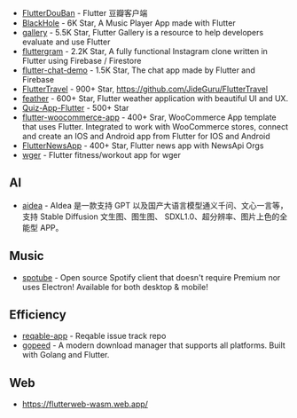 - [FlutterDouBan](https://github.com/kaina404/FlutterDouBan) - Flutter 豆瓣客户端
- [BlackHole](https://github.com/Sangwan5688/BlackHole) - 6K Star, A Music Player App made with Flutter
- [gallery](https://github.com/flutter/gallery) - 5.5K Star, Flutter Gallery is a resource to help developers evaluate and use Flutter
- [fluttergram](https://github.com/mdanics/fluttergram) - 2.2K Star, A fully functional Instagram clone written in Flutter using Firebase / Firestore
- [flutter-chat-demo](https://github.com/duytq94/flutter-chat-demo) - 1.5K Star, The chat app made by Flutter and Firebase
- [FlutterTravel](https://github.com/JideGuru/FlutterTravel) - 900+ Star, https://github.com/JideGuru/FlutterTravel
- [feather](https://github.com/jhomlala/feather) - 600+ Star, Flutter weather application with beautiful UI and UX.
- [Quiz-App-Flutter](https://github.com/abuanwar072/Quiz-App-Flutter) - 500+ Star
- [flutter-woocommerce-app](https://github.com/woosignal/flutter-woocommerce-app) - 400+ Srar, WooCommerce App template that uses Flutter. Integrated to work with WooCommerce stores, connect and create an IOS and Android app from Flutter for IOS and Android
- [FlutterNewsApp](https://github.com/theindianappguy/FlutterNewsApp) - 400+ Star, Flutter news app with NewsApi Orgs
- [wger](https://github.com/wger-project/flutter) - Flutter fitness/workout app for wger


## AI

- [aidea](https://github.com/mylxsw/aidea) - AIdea 是一款支持 GPT 以及国产大语言模型通义千问、文心一言等，支持 Stable Diffusion 文生图、图生图、 SDXL1.0、超分辨率、图片上色的全能型 APP。


## Music

- [spotube](https://github.com/KRTirtho/spotube) - Open source Spotify client that doesn't require Premium nor uses Electron! Available for both desktop & mobile!


## Efficiency

- [reqable-app](https://github.com/reqable/reqable-app) - Reqable issue track repo
- [gopeed](https://github.com/GopeedLab/gopeed) - A modern download manager that supports all platforms. Built with Golang and Flutter.

## Web

- https://flutterweb-wasm.web.app/
